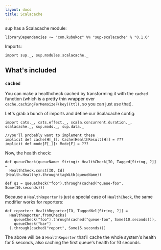```yaml
---
layout: docs
title: Scalacache
---
```


sup has a Scalacache module:

```
libraryDependencies += "com.kubukoz" %% "sup-scalacache" % "0.1.0"
```

Imports:
```tut:silent
import sup._, sup.modules.scalacache._
```

## What's included

### `cached`

You can make a healthcheck cached by transforming it with the `cached` function
(which is a pretty thin wrapper over `cache.cachingForMemoizeF(key)(ttl)`, so you can just use that).

Let's grab a bunch of imports and define our Scalacache config:

```tut:book
import cats._, cats.effect._, scala.concurrent.duration._, scalacache._, sup.mods._, sup.data._

//you'll probably want to implement these
implicit def cache[H[_]]: Cache[HealthResult[H]] = ???
implicit def mode[F[_]]: Mode[F] = ???
```

Now, the health check:

```tut:book
def queueCheck(queueName: String): HealthCheck[IO, Tagged[String, ?]] =
  HealthCheck.const[IO, Id](Health.Healthy).through(tagWith(queueName))

def q1 = queueCheck("foo").through(cached("queue-foo", Some(10.seconds)))
```

Because a `HealthReporter` is just a special case of `HealthCheck`, the same modifier works for reporters:

```tut:book
def reporter: HealthReporter[IO, TaggedNel[String, ?]] =
  HealthReporter.fromChecks(
    queueCheck("foo").through(cached("queue-foo", Some(10.seconds))),
    queueCheck("bar")
  ).through(cached("report", Some(5.seconds)))
```

The above will be a `HealthReporter` that'll cache the whole system's health for 5 seconds,
also caching the first queue's health for 10 seconds.
